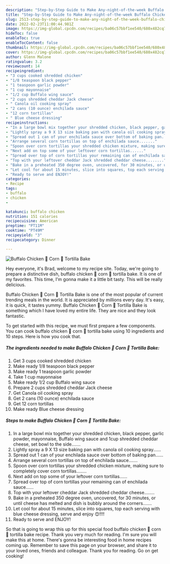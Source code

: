 ```yaml
---
description: "Step-by-Step Guide to Make Any-night-of-the-week Buffalo Chicken 🐔 Corn 🌽 Tortilla Bake"
title: "Step-by-Step Guide to Make Any-night-of-the-week Buffalo Chicken 🐔 Corn 🌽 Tortilla Bake"
slug: 2513-step-by-step-guide-to-make-any-night-of-the-week-buffalo-chicken-corn-tortilla-bake
date: 2022-02-23T11:00:44.981Z
image: https://img-global.cpcdn.com/recipes/ba06c57bbf1ee540/680x482cq70/buffalo-chicken-corn-tortilla-bake-recipe-main-photo.jpg
hideToc: false
enableToc: true
enableTocContent: false
thumbnail: https://img-global.cpcdn.com/recipes/ba06c57bbf1ee540/680x482cq70/buffalo-chicken-corn-tortilla-bake-recipe-main-photo.jpg
cover: https://img-global.cpcdn.com/recipes/ba06c57bbf1ee540/680x482cq70/buffalo-chicken-corn-tortilla-bake-recipe-main-photo.jpg
author: Glenn Malone
ratingvalue: 3.2
reviewcount: 14
recipeingredient:
- "3 cups cooked shredded chicken"
- "1/8 teaspoon black pepper"
- "1 teaspoon garlic powder"
- "1 cup mayonnaise"
- "1/2 cup Buffalo wing sauce"
- "2 cups shredded cheddar Jack cheese"
- " Canola oil cooking spray"
- "2 cans (10 ounce) enchilada sauce"
- "12 corn tortillas"
- " Blue cheese dressing"
recipeinstructions:
- "In a large bowl mix together your shredded chicken, black pepper, garlic powder, mayonnaise, Buffalo wing sauce and 1cup shredded cheddar cheese, set bowl to the side......."
- "Lightly spray a 9 X 13 size baking pan with canola oil cooking spray......"
- "Spread out 1 can of your enchilada sauce over bottom of baking pan......"
- "Arrange several corn tortillas on top of enchilada sauce......."
- "Spoon over corn tortillas your shredded chicken mixture, making sure to completely cover corn tortillas........"
- "Next add on top some of your leftover corn tortillas......"
- "Spread over top of corn tortillas your remaining can of enchilada sauce......"
- "Top with your leftover cheddar Jack shredded cheddar cheese........"
- "Bake in a preheated 350 degree oven, uncovered, for 30 minutes, or until cheese has melted and dish is bubbly around the corners......."
- "Let cool for about 15 minutes, slice into squares, top each serving with blue cheese dressing, serve and enjoy 😊!!!!"
- "Ready to serve and ENJOY!"
categories:
- Recipe
tags:
- buffalo
- chicken
- 

katakunci: buffalo chicken  
nutrition: 151 calories
recipecuisine: American
preptime: "PT11M"
cooktime: "PT49M"
recipeyield: "3"
recipecategory: Dinner

---
```



![Buffalo Chicken 🐔 Corn 🌽 Tortilla Bake](https://img-global.cpcdn.com/recipes/ba06c57bbf1ee540/680x482cq70/buffalo-chicken-corn-tortilla-bake-recipe-main-photo.jpg)

Hey everyone, it's Brad, welcome to my recipe site. Today, we're going to prepare a distinctive dish, buffalo chicken 🐔 corn 🌽 tortilla bake. It is one of my favorites. This time, I'm gonna make it a little bit tasty. This will be really delicious.



Buffalo Chicken 🐔 Corn 🌽 Tortilla Bake is one of the most popular of current trending meals in the world. It is appreciated by millions every day. It's easy, it is quick, it tastes yummy. Buffalo Chicken 🐔 Corn 🌽 Tortilla Bake is something which I have loved my entire life. They are nice and they look fantastic.


To get started with this recipe, we must first prepare a few components. You can cook buffalo chicken 🐔 corn 🌽 tortilla bake using 10 ingredients and 10 steps. Here is how you cook that.

<!--inarticleads1-->

##### The ingredients needed to make Buffalo Chicken 🐔 Corn 🌽 Tortilla Bake:

1. Get 3 cups cooked shredded chicken
1. Make ready 1/8 teaspoon black pepper
1. Make ready 1 teaspoon garlic powder
1. Take 1 cup mayonnaise
1. Make ready 1/2 cup Buffalo wing sauce
1. Prepare 2 cups shredded cheddar Jack cheese
1. Get  Canola oil cooking spray
1. Get 2 cans (10 ounce) enchilada sauce
1. Get 12 corn tortillas
1. Make ready  Blue cheese dressing




<!--inarticleads2-->

##### Steps to make Buffalo Chicken 🐔 Corn 🌽 Tortilla Bake:

1. In a large bowl mix together your shredded chicken, black pepper, garlic powder, mayonnaise, Buffalo wing sauce and 1cup shredded cheddar cheese, set bowl to the side.......
1. Lightly spray a 9 X 13 size baking pan with canola oil cooking spray......
1. Spread out 1 can of your enchilada sauce over bottom of baking pan......
1. Arrange several corn tortillas on top of enchilada sauce.......
1. Spoon over corn tortillas your shredded chicken mixture, making sure to completely cover corn tortillas........
1. Next add on top some of your leftover corn tortillas......
1. Spread over top of corn tortillas your remaining can of enchilada sauce......
1. Top with your leftover cheddar Jack shredded cheddar cheese........
1. Bake in a preheated 350 degree oven, uncovered, for 30 minutes, or until cheese has melted and dish is bubbly around the corners.......
1. Let cool for about 15 minutes, slice into squares, top each serving with blue cheese dressing, serve and enjoy 😊!!!!
1. Ready to serve and ENJOY!



So that is going to wrap this up for this special food buffalo chicken 🐔 corn 🌽 tortilla bake recipe. Thank you very much for reading. I'm sure you will make this at home. There's gonna be interesting food in home recipes coming up. Remember to save this page on your browser, and share it to your loved ones, friends and colleague. Thank you for reading. Go on get cooking!
